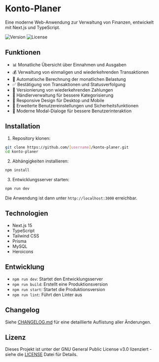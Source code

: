 # Konto-Planer

Eine moderne Web-Anwendung zur Verwaltung von Finanzen, entwickelt mit Next.js und TypeScript.

![Version](https://img.shields.io/badge/version-2.0.0-purple.svg)
![License](https://img.shields.io/badge/license-GPL--3.0-green)

## Funktionen

- 📊 Monatliche Übersicht über Einnahmen und Ausgaben
- 💰 Verwaltung von einmaligen und wiederkehrenden Transaktionen
- 📅 Automatische Berechnung der monatlichen Belastung
- ✅ Bestätigung von Transaktionen und Statusverfolgung
- 🔄 Versionierung von wiederkehrenden Zahlungen
- 🏪 Händlerverwaltung für bessere Kategorisierung
- 📱 Responsive Design für Desktop und Mobile
- 🔐 Erweiterte Benutzereinstellungen und Sicherheitsfunktionen
- 🎯 Moderne Modal-Dialoge für bessere Benutzerinteraktion

## Installation

1. Repository klonen:
```bash
git clone https://github.com/[username]/konto-planer.git
cd konto-planer
```

2. Abhängigkeiten installieren:
```bash
npm install
```

3. Entwicklungsserver starten:
```bash
npm run dev
```

Die Anwendung ist dann unter `http://localhost:3000` erreichbar.

## Technologien

- Next.js 15
- TypeScript
- Tailwind CSS
- Prisma
- MySQL
- Heroicons

## Entwicklung

- `npm run dev`: Startet den Entwicklungsserver
- `npm run build`: Erstellt eine Produktionsversion
- `npm run start`: Startet die Produktionsversion
- `npm run lint`: Führt den Linter aus

## Changelog

Siehe [CHANGELOG.md](CHANGELOG.md) für eine detaillierte Auflistung aller Änderungen.

## Lizenz

Dieses Projekt ist unter der GNU General Public License v3.0 lizenziert - siehe die [LICENSE](LICENSE) Datei für Details.